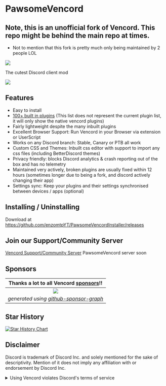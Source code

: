 # PawsomeVencord

## Note, this is an unofficial fork of Vencord. This repo might be behind the main repo at times.

- Not to mention that this fork is pretty much only being maintained by 2 people LOL

![](https://img.shields.io/github/package-json/v/enzomtpYT/PawsomeVencord?style=for-the-badge&logo=github&logoColor=d3869b&label=&color=1d2021&labelColor=282828)

The cutest Discord client mod

![](https://github.com/user-attachments/assets/3fac98c0-c411-4d2a-97a3-13b7da8687a2)

## Features

-   Easy to install
-   [100+ built in plugins](https://vencord.dev/plugins) (This list does not represent the current plugin list, it will only show the native vencord plugins)
-   Fairly lightweight despite the many inbuilt plugins
-   Excellent Browser Support: Run Vencord in your Browser via extension or UserScript
-   Works on any Discord branch: Stable, Canary or PTB all work
-   Custom CSS and Themes: Inbuilt css editor with support to import any css files (including BetterDiscord themes)
-   Privacy friendly: blocks Discord analytics & crash reporting out of the box and has no telemetry
-   Maintained very actively, broken plugins are usually fixed within 12 hours (sometimes longer due to being a fork, and discord actively changing their app)
-   Settings sync: Keep your plugins and their settings synchronised between devices / apps (optional)


## Installing / Uninstalling

Download at https://github.com/enzomtpYT/PawsomeVencordInstaller/releases

## Join our Support/Community Server

[Vencord Support/Community Server](https://discord.gg/D9uwnFnqmd)
PawsomeVencord server soon

## Sponsors

|     **Thanks a lot to all Vencord [sponsors](https://github.com/sponsors/Vendicated)!!**     |
| :------------------------------------------------------------------------------------------: |
|   [![](https://meow.vendicated.dev/sponsors.png)](https://github.com/sponsors/Vendicated)    |
| *generated using [github-sponsor-graph](https://github.com/Vendicated/github-sponsor-graph)* |


## Star History

<a href="https://star-history.com/#Vendicated/Vencord&Timeline">
  <picture>
    <source media="(prefers-color-scheme: dark)" srcset="https://api.star-history.com/svg?repos=Vendicated/Vencord&type=Timeline&theme=dark" />
    <source media="(prefers-color-scheme: light)" srcset="https://api.star-history.com/svg?repos=Vendicated/Vencord&type=Timeline" />
    <img alt="Star History Chart" src="https://api.star-history.com/svg?repos=Vendicated/Vencord&type=Timeline" />
  </picture>
</a>

## Disclaimer

Discord is trademark of Discord Inc. and solely mentioned for the sake of descriptivity.
Mention of it does not imply any affiliation with or endorsement by Discord Inc.

<details>
<summary>Using Vencord violates Discord's terms of service</summary>

Client modifications are against Discord’s Terms of Service.

However, Discord is pretty indifferent about them and there are no known cases of users getting banned for using client mods! So you should generally be fine as long as you don’t use any plugins that implement abusive behaviour. But no worries, all inbuilt plugins are safe to use!

Regardless, if your account is very important to you and it getting disabled would be a disaster for you, you should probably not use any client mods (not exclusive to Vencord), just to be safe

Additionally, make sure not to post screenshots with Vencord in a server where you might get banned for it

</details>

